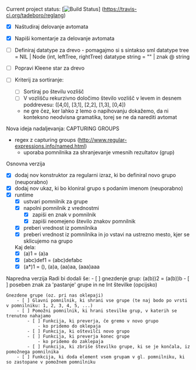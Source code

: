 Current project status:
[![Build Status](https://travis-ci.org/tadeboro/reglang.svg?branch=master)]
(https://travis-ci.org/tadeboro/reglang)


- [x] Naštudiraj delovanje avtomata
- [x] Napiši komentarje za delovanje avtomata
- [ ] Definiraj datatype za drevo
		- pomagajmo si s sintakso sml
			datatype tree = NIL | Node (int, leftTree, rightTree)
			datatype string = "" | znak @ string
			
- [ ] Popravi Kleene star za drevo
- [ ] Kriterij za sortiranje:
	- [ ] Sortiraj po številu vozlišč
	- [ ] V vozlišču rekurzivno določimo število vozlišč v levem in desnem poddrevesu: ([4,0], [3,1], [2,2], [1,3], [0,4])
	
	- ne gre čez, ker lahko z lemo o napihovanju dokažemo, da ni konteksno neodvisna gramatika, torej se ne da narediti avtomat

	
Nova ideja nadaljevanja:
CAPTURING GROUPS
- regex z capturing groups  (http://www.regular-expressions.info/named.html)
	- uporaba pomnilnika za shranjevanje vmesnih rezultatov (grup)

Osnovna verzija	
- [x] dodaj nov konstruktor za regularni izraz, ki bo definiral novo grupo (neuporabno)
- [x] dodaj nov ukaz, ki bo kloniral grupo s podanim imenom (neuporabno)
- [x] runtime
	- [x] ustvari pomnilnik za grupe
	- [x] napolni pomnilnik z vrednostmi
		- [x] zapiši en znak v pomnilnik
		- [x] zapiši neomejeno število znakov pomnilnik
	- [x] preberi vrednost iz pomnilnika
	- [x] preberi vrednost iz pomnilnika in jo vstavi na ustrezno mesto, kjer se sklicujemo na grupo
	
	Kaj dela:
	- [x] (a)1 = (a)a
	- [x] (abc)def1 = (abc)defabc
	- [x] (a*)1 = (), (a)a, (aa)aa, (aaa)aaa

Napredna verzija
	Radi bi dodali še:
	- [ ] gnezdenje grup: (a(b))2 = (a(b))b
	- [ ] poseben znak za 'pastanje' grupe in ne Int številke (opcijsko)
	
	
	Gnezdene grupe (oz. pri nas oklepaji)
		- [ ] Glavni pomnilnik, ki shrani vse grupe (te naj bodo po vrsti v pomnilniku: 1, 2, 3, 4, 5, ...)
		- [ ] Pomožni pomnilnik, ki hrani stevilke grup, v katerih se trenutno nahajamo
			- [ ] Funkcija, ki preverja, če gremo v novo grupo
				- ko pridemo do oklepaja
			- [ ] Funkcija, ki oštevilči novo grupo
			- [ ] Funkcija, ki preverja konec grupe
				- ko pridemo do zaklepaja
			- [ ] Funkcija, ki zbriše številko grupe, ki se je končala, iz pomožnega pomnilnika
		- [ ] Funkcija, ki doda element vsem grupam v gl. pomnilniku, ki so zastopane v pomožnem pomnilniku 	
